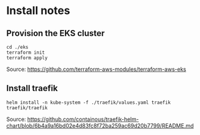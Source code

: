 # Install notes

## Provision the EKS cluster

```shell
cd ./eks
terraform init
terraform apply
```

Source: https://github.com/terraform-aws-modules/terraform-aws-eks

## Install traefik

```shell
helm install -n kube-system -f ./traefik/values.yaml traefik traefik/traefik
```

Source: https://github.com/containous/traefik-helm-chart/blob/6b4a9a16bd02e4d83fc8f72ba259ac69d20b7799/README.md
